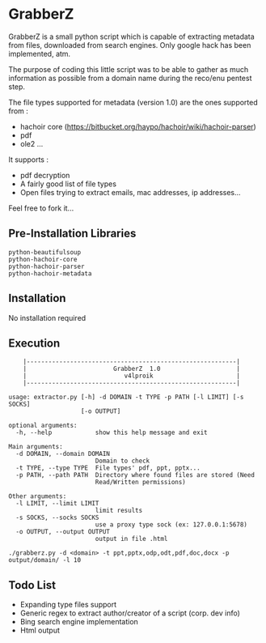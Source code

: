 # GrabberZ

GrabberZ is a small python script which is capable of extracting metadata from files, downloaded from search engines.
Only google hack has been implemented, atm.

The purpose of coding this little script was to be able to gather as much information as possible
from a domain name during the reco/enu pentest step.

The file types supported for metadata (version 1.0) are the ones supported from :
* hachoir core (https://bitbucket.org/haypo/hachoir/wiki/hachoir-parser)
* pdf
* ole2
...

It supports :
* pdf decryption
* A fairly good list of file types
* Open files trying to extract emails, mac addresses, ip addresses...

Feel free to fork it...


## Pre-Installation Libraries
```
python-beautifulsoup
python-hachoir-core
python-hachoir-parser
python-hachoir-metadata
```

## Installation

No installation required

## Execution
```
	|----------------------------------------------------------|
	|                        GrabberZ  1.0                     |
	|                           v4lproik                       |
	|----------------------------------------------------------|

usage: extractor.py [-h] -d DOMAIN -t TYPE -p PATH [-l LIMIT] [-s SOCKS]
                    [-o OUTPUT]

optional arguments:
  -h, --help            show this help message and exit

Main arguments:
  -d DOMAIN, --domain DOMAIN
                        Domain to check
  -t TYPE, --type TYPE  File types' pdf, ppt, pptx...
  -p PATH, --path PATH  Directory where found files are stored (Need
                        Read/Written permissions)

Other arguments:
  -l LIMIT, --limit LIMIT
                        limit results
  -s SOCKS, --socks SOCKS
                        use a proxy type sock (ex: 127.0.0.1:5678)
  -o OUTPUT, --output OUTPUT
                        output in file .html
```

```
./grabberz.py -d <domain> -t ppt,pptx,odp,odt,pdf,doc,docx -p output/domain/ -l 10
```

## Todo List

* Expanding type files support
* Generic regex to extract author/creator of a script (corp. dev info)
* Bing search engine implementation
* Html output
